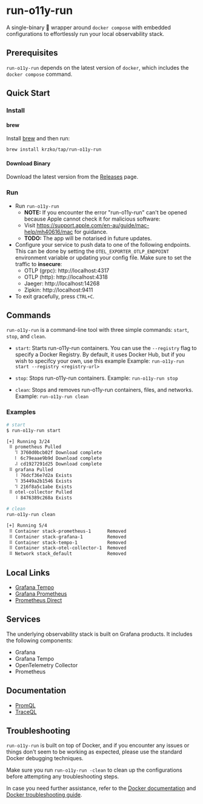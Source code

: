 # run-o11y-run

A single-binary 🌯 wrapper around `docker compose` with embedded configurations to effortlessly run your local observability stack.

## Prerequisites

`run-o11y-run` depends on the latest version of `docker`, which includes the `docker compose` command.

## Quick Start

### Install

#### brew

Install [brew](https://brew.sh/) and then run:

```sh
brew install krzko/tap/run-o11y-run
```

#### Download Binary

Download the latest version from the [Releases](https://github.com/krzko/run-o11y-run/releases) page.

### Run

* Run `run-o11y-run`
    * **NOTE:** If you encounter the error "run-o11y-run" can't be opened because Apple cannot check it for malicious software:
    * Visit https://support.apple.com/en-au/guide/mac-help/mh40616/mac for guidance.
    * **TODO:** The app will be notarised in future updates.
* Configure your service to push data to one of the following endpoints. This can be done by setting the `OTEL_EXPORTER_OTLP_ENDPOINT` environment variable or updating your config file. Make sure to set the traffic to **insecure**:
    * OTLP (grpc): http://localhost:4317
    * OTLP (http): http://localhost:4318
    * Jaeger: http://localhost:14268
    * Zipkin: http://localhost:9411
* To exit gracefully, press `CTRL+C`.

## Commands

`run-o11y-run` is a command-line tool with three simple commands: `start`, `stop`, and `clean`.

- `start`: Starts run-o11y-run containers. You can use the `--registry` flag to specify a Docker Registry. By default, it uses Docker Hub, but if you wish to specifcy your own, use this example
  Example: `run-o11y-run start --registry <registry-url>`

- `stop`: Stops run-o11y-run containers.
  Example: `run-o11y-run stop`

- `clean`: Stops and removes run-o11y-run containers, files, and networks.
  Example: `run-o11y-run clean`

### Examples

```sh
# start
$ run-o11y-run start

[+] Running 3/24
 ⠿ prometheus Pulled                                                                                                                                           78.5s
   ⠹ 3760d0bcb02f Download complete                                                                                                                            75.1s
   ⠇ 6c79eaae9b9d Download complete                                                                                                                            67.7s
   ⠼ cd1927291d25 Download complete                                                                                                                            67.3s
 ⠿ grafana Pulled                                                                                                                                               3.3s
   ⠸ 76dcf36e7d2a Exists                                                                                                                                       75.2s
   ⠹ 35449a2b1546 Exists                                                                                                                                       75.2s
   ⠹ 216f8a5c1abe Exists                                                                                                                                       75.2s
 ⠿ otel-collector Pulled                                                                                                                                        3.3s
   ⠸ 8476389c268a Exists                                                                                                                                       75.2s

# clean
run-o11y-run clean

[+] Running 5/4
 ⠿ Container stack-prometheus-1      Removed                                                                                                                    0.1s
 ⠿ Container stack-grafana-1         Removed                                                                                                                    0.1s
 ⠿ Container stack-tempo-1           Removed                                                                                                                    0.1s
 ⠿ Container stack-otel-collector-1  Removed                                                                                                                    0.1s
 ⠿ Network stack_default             Removed                                                                                                                    0.0s
```

## Local Links

* [Grafana Tempo](http://localhost:3000/explore?orgId=1&left=%7B%22datasource%22:%22tempo%22,%22queries%22:%5B%7B%22refId%22:%22A%22,%22datasource%22:%7B%22type%22:%22tempo%22,%22uid%22:%22tempo%22%7D%7D%5D,%22range%22:%7B%22from%22:%22now-1h%22,%22to%22:%22now%22%7D%7D)
* [Grafana Prometheus](http://localhost:3000/explore?orgId=1&left=%7B%22datasource%22:%22prometheus%22,%22queries%22:%5B%7B%22refId%22:%22A%22,%22datasource%22:%7B%22type%22:%22prometheus%22,%22uid%22:%22prometheus%22%7D%7D%5D,%22range%22:%7B%22from%22:%22now-1h%22,%22to%22:%22now%22%7D%7D)
* [Prometheus Direct](http://localhost:9090/)

## Services

The underlying observability stack is built on Grafana products. It includes the following components:

* Grafana
* Grafana Tempo
* OpenTelemetry Collector
* Prometheus

## Documentation

* [PromQL](https://prometheus.io/docs/prometheus/latest/querying/basics/)
* [TraceQL](https://grafana.com/docs/tempo/latest/traceql/)

## Troubleshooting

`run-o11y-run` is built on top of Docker, and if you encounter any issues or things don't seem to be working as expected, please use the standard Docker debugging techniques.

Make sure you run `run-o11y-run -clean` to clean up the configurations before attempting any troubleshooting steps.

In case you need further assistance, refer to the [Docker documentation](https://docs.docker.com/) and [Docker troubleshooting guide](https://docs.docker.com/engine/troubleshooting/).
